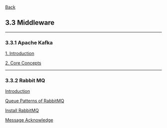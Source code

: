 [Back](../../README.md)

## 3.3 Middleware

<hr>

### 3.3.1 Apache Kafka

[1. Introduction](Kafka/1_Introduction.md)

[2. Core Concepts](Kafka/2_CoreConcepts.md)

<hr>

### 3.3.2 Rabbit MQ

[Introduction](RabbitMQ/1_Introduction.md)

[Queue Patterns of RabbitMQ](RabbitMQ/2_QueuePatterns.md)

[Install RabbitMQ](RabbitMQ/InstallRabbitMQ.md)

[Message Acknowledge](RabbitMQ/message_acknowledge.md)

